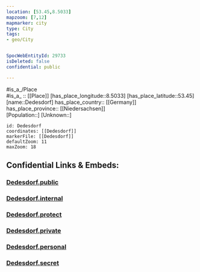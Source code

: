 ```yaml
---
location: [53.45,8.5033] 
mapzoom: [7,12] 
mapmarker: city 
type: City
tags:
- geo/City


SpocWebEntityId: 29733
isDeleted: false
confidential: public

---
```

#is_a_/Place  
#is_a_ :: [[Place]] 
[has_place_longitude::8.5033] 
[has_place_latitude::53.45] 
[name::Dedesdorf] 
has_place_country:: [[Germany]]  
has_place_province:: [[Niedersachsen]]  
[Population::] 
[Unknown::] 


```leaflet
id: Dedesdorf
coordinates: [[Dedesdorf]] 
markerFile: [[Dedesdorf]] 
defaultZoom: 11 
maxZoom: 18
```


## Confidential Links & Embeds: 

### [Dedesdorf.public](/_public/\Earth\Continent\Europe\Europe~Central\Germany\Germany~West\Niedersachsen\counties~Niedersachsen\Cuxhaven\cities~Cuxhaven\Loxstedt\boroughs~LoxstedtDedesdorf.public.md) 

### [Dedesdorf.internal](/_internal/\Earth\Continent\Europe\Europe~Central\Germany\Germany~West\Niedersachsen\counties~Niedersachsen\Cuxhaven\cities~Cuxhaven\Loxstedt\boroughs~LoxstedtDedesdorf.internal.md) 

### [Dedesdorf.protect](/_protect/\Earth\Continent\Europe\Europe~Central\Germany\Germany~West\Niedersachsen\counties~Niedersachsen\Cuxhaven\cities~Cuxhaven\Loxstedt\boroughs~LoxstedtDedesdorf.protect.md) 

### [Dedesdorf.private](/_private/\Earth\Continent\Europe\Europe~Central\Germany\Germany~West\Niedersachsen\counties~Niedersachsen\Cuxhaven\cities~Cuxhaven\Loxstedt\boroughs~LoxstedtDedesdorf.private.md) 

### [Dedesdorf.personal](/_personal/\Earth\Continent\Europe\Europe~Central\Germany\Germany~West\Niedersachsen\counties~Niedersachsen\Cuxhaven\cities~Cuxhaven\Loxstedt\boroughs~LoxstedtDedesdorf.personal.md) 

### [Dedesdorf.secret](/_secret/\Earth\Continent\Europe\Europe~Central\Germany\Germany~West\Niedersachsen\counties~Niedersachsen\Cuxhaven\cities~Cuxhaven\Loxstedt\boroughs~LoxstedtDedesdorf.secret.md)

